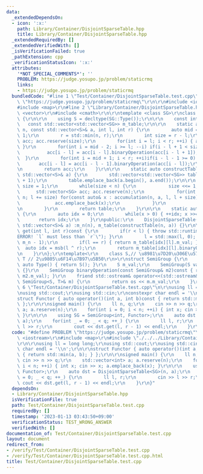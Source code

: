 ```yaml
---
data:
  _extendedDependsOn:
  - icon: ':x:'
    path: Library/Container/DisjointSparseTable.hpp
    title: Library/Container/DisjointSparseTable.hpp
  _extendedRequiredBy: []
  _extendedVerifiedWith: []
  _isVerificationFailed: true
  _pathExtension: cpp
  _verificationStatusIcon: ':x:'
  attributes:
    '*NOT_SPECIAL_COMMENTS*': ''
    PROBLEM: https://judge.yosupo.jp/problem/staticrmq
    links:
    - https://judge.yosupo.jp/problem/staticrmq
  bundledCode: "#line 1 \"Test/Container/DisjointSparseTable.test.cpp\"\n#define PROBLEM\
    \ \"https://judge.yosupo.jp/problem/staticrmq\"\r\n\r\n#include <iostream>\r\n\
    #include <map>\r\n#line 2 \"Library/Container/DisjointSparseTable.hpp\"\n#include\
    \ <vector>\r\n#include <cmath>\r\n\r\ntemplate <class SG>\r\nclass DisjointSparseTable\
    \ {\r\n\r\n    using S = decltype(SG::Type());\r\n\r\n    const int m_n;\r\n \
    \   const std::vector<std::vector<SG>> m_table;\r\n\r\n    static auto accumulation(int\
    \ n, const std::vector<S>& a, int l, int r) {\r\n        auto mid = (r + l) >>\
    \ 1;\r\n        r = std::min(n, r);\r\n        int size = r - l;\r\n        std::vector<SG>\
    \ acc; acc.reserve(size);\r\n        for(int i = l; i < r; ++i) { acc.emplace_back(a[i]);\
    \ }\r\n        for(int i = mid - 2; i >= l; --i) if(i - l + 1 < size) {\r\n  \
    \          acc[i - l] = acc[i - l].binaryOperation(acc[i - l + 1]);\r\n      \
    \  }\r\n        for(int i = mid + 1; i < r; ++i)if(i - l - 1 >= 0) {\r\n     \
    \       acc[i - l] = acc[i - l - 1].binaryOperation(acc[i - l]);\r\n        }\r\
    \n        return acc;\r\n    }\r\n\r\n    static auto constructTable(int n, const\
    \ std::vector<S>& a) {\r\n        std::vector<std::vector<SG>> table; table.reserve(std::log2(n)\
    \ + 1);\r\n        table.emplace_back(a.begin(), a.end());\r\n\r\n        auto\
    \ size = 1;\r\n        while(size < n) {\r\n            size <<= 1;\r\n      \
    \      std::vector<SG> acc; acc.reserve(n);\r\n            for(int l = 0; l <\
    \ n; l += size) for(const auto& x : accumulation(n, a, l, l + size)) {\r\n   \
    \             acc.emplace_back(x);\r\n            }\r\n            table.emplace_back(acc);\r\
    \n        }\r\n        return table;\r\n    }\r\n\r\n    static auto msb(int x)\
    \ {\r\n        auto idx = 0;\r\n        while(x > 0) { ++idx; x >>= 1; }\r\n \
    \       return idx;\r\n    }\r\npublic:\r\n    DisjointSparseTable(int n, const\
    \ std::vector<S>& a) :m_n(n), m_table(constructTable(n, a)) {}\r\n\r\n    auto\
    \ get(int l, int r)const {\r\n        if(r < l) { throw std::runtime_error(\"\
    ERROR! `l` must less than `r`\"); }\r\n        l = std::max(l, 0); r = std::min(r,\
    \ m_n - 1);\r\n        if(l == r) { return m_table[idx][l].m_val; }\r\n      \
    \  auto idx = msb(l ^ r);\r\n        return m_table[idx][l].binaryOperation(m_table[idx][r]).m_val;\r\
    \n    }\r\n};\r\ntemplate<\r\n    class S,// \u8981\u7D20\u306E\u578B\r\n    class\
    \ T // 2\u9805\u6F14\u7B97\u5B50\r\n>\r\nstruct SemiGroup {\r\n    static inline\
    \ auto Type() { return S(); }\r\n    S m_val;\r\n    SemiGroup(S val) :m_val(val)\
    \ {}\r\n    SemiGroup binaryOperation(const SemiGroup& m2)const { return T()(m_val,\
    \ m2.m_val); }\r\n    friend std::ostream& operator<<(std::ostream& os, const\
    \ SemiGroup<S, T>& m) {\r\n        return os << m.m_val;\r\n    }\r\n};\n#line\
    \ 6 \"Test/Container/DisjointSparseTable.test.cpp\"\n\r\nusing ll = long long;\r\
    \nusing std::cout;\r\nusing std::cin;\r\nconstexpr char endl = '\\n';\r\n\r\n\
    struct Functor { auto operator()(int a, int b)const { return std::min(a, b); }\
    \ };\r\n\r\nsigned main() {\r\n    ll n, q;\r\n    cin >> n >> q;\r\n    std::vector<int>\
    \ a; a.reserve(n);\r\n    for(int i = 0; i < n; ++i) { int x; cin >> x; a.emplace_back(x);\
    \ }\r\n\r\n    using SG = SemiGroup<int, Functor>;\r\n    auto dst = DisjointSparseTable<SG>(n,\
    \ a);\r\n    for(int _ = 0; _ < q; ++_) {\r\n        ll l, r;\r\n        cin >>\
    \ l >> r;\r\n        cout << dst.get(l, r - 1) << endl;\r\n    }\r\n}\n"
  code: "#define PROBLEM \"https://judge.yosupo.jp/problem/staticrmq\"\r\n\r\n#include\
    \ <iostream>\r\n#include <map>\r\n#include \"./../../Library/Container/DisjointSparseTable.hpp\"\
    \r\n\r\nusing ll = long long;\r\nusing std::cout;\r\nusing std::cin;\r\nconstexpr\
    \ char endl = '\\n';\r\n\r\nstruct Functor { auto operator()(int a, int b)const\
    \ { return std::min(a, b); } };\r\n\r\nsigned main() {\r\n    ll n, q;\r\n   \
    \ cin >> n >> q;\r\n    std::vector<int> a; a.reserve(n);\r\n    for(int i = 0;\
    \ i < n; ++i) { int x; cin >> x; a.emplace_back(x); }\r\n\r\n    using SG = SemiGroup<int,\
    \ Functor>;\r\n    auto dst = DisjointSparseTable<SG>(n, a);\r\n    for(int _\
    \ = 0; _ < q; ++_) {\r\n        ll l, r;\r\n        cin >> l >> r;\r\n       \
    \ cout << dst.get(l, r - 1) << endl;\r\n    }\r\n}"
  dependsOn:
  - Library/Container/DisjointSparseTable.hpp
  isVerificationFile: true
  path: Test/Container/DisjointSparseTable.test.cpp
  requiredBy: []
  timestamp: '2023-01-13 03:43:50+09:00'
  verificationStatus: TEST_WRONG_ANSWER
  verifiedWith: []
documentation_of: Test/Container/DisjointSparseTable.test.cpp
layout: document
redirect_from:
- /verify/Test/Container/DisjointSparseTable.test.cpp
- /verify/Test/Container/DisjointSparseTable.test.cpp.html
title: Test/Container/DisjointSparseTable.test.cpp
---
```

